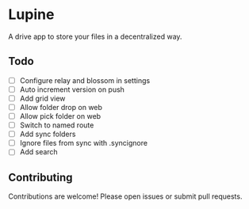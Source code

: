 # Lupine

A drive app to store your files in a decentralized way.

## Todo

- [ ] Configure relay and blossom in settings
- [ ] Auto increment version on push
- [ ] Add grid view
- [ ] Allow folder drop on web
- [ ] Allow pick folder on web
- [ ] Switch to named route
- [ ] Add sync folders
- [ ] Ignore files from sync with .syncignore
- [ ] Add search

## Contributing

Contributions are welcome! Please open issues or submit pull requests.

